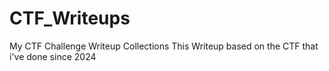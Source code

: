 # CTF_Writeups
My CTF Challenge Writeup Collections
This Writeup based on the CTF that i've done since 2024
